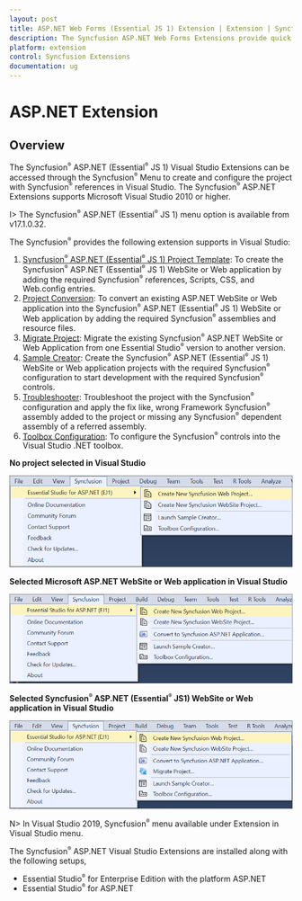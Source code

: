 ```yaml
---
layout: post
title: ASP.NET Web Forms (Essential JS 1) Extension | Extension | Syncfusion
description: The Syncfusion ASP.NET Web Forms Extensions provide quick access to create or configure the Syncfusion ASP.NET projects along with Essential JS 1 components
platform: extension
control: Syncfusion Extensions
documentation: ug
---
```


# ASP.NET Extension

## Overview

The Syncfusion<sup style="font-size:70%">&reg;</sup> ASP.NET (Essential<sup style="font-size:70%">&reg;</sup> JS 1) Visual Studio Extensions can be accessed through the Syncfusion<sup style="font-size:70%">&reg;</sup> Menu to create and configure the project with Syncfusion<sup style="font-size:70%">&reg;</sup> references in Visual Studio. The Syncfusion<sup style="font-size:70%">&reg;</sup> ASP.NET Extensions supports Microsoft Visual Studio 2010 or higher.

I> The Syncfusion<sup style="font-size:70%">&reg;</sup> ASP.NET (Essential<sup style="font-size:70%">&reg;</sup> JS 1) menu option is available from v17.1.0.32.

The Syncfusion<sup style="font-size:70%">&reg;</sup> provides the following extension supports in Visual Studio:

1.	[Syncfusion<sup style="font-size:70%">&reg;</sup> ASP.NET (Essential<sup style="font-size:70%">&reg;</sup> JS 1) Project Template](https://help.syncfusion.com/extension/aspnet-extension/syncfusion-project-templates): To create the Syncfusion<sup style="font-size:70%">&reg;</sup> ASP.NET (Essential<sup style="font-size:70%">&reg;</sup> JS 1) WebSite or Web application by adding the required Syncfusion<sup style="font-size:70%">&reg;</sup> references, Scripts, CSS, and Web.config entries.
2.	[Project Conversion](https://help.syncfusion.com/extension/aspnet-extension/project-conversion): To convert an existing ASP.NET WebSite or Web application into the Syncfusion<sup style="font-size:70%">&reg;</sup> ASP.NET (Essential<sup style="font-size:70%">&reg;</sup> JS 1) WebSite or Web application by adding the required Syncfusion<sup style="font-size:70%">&reg;</sup> assemblies and resource files.
3.	[Migrate Project](https://help.syncfusion.com/extension/aspnet-extension/project-migration): Migrate the existing Syncfusion<sup style="font-size:70%">&reg;</sup> ASP.NET WebSite or Web Application from one Essential Studio<sup style="font-size:70%">&reg;</sup> version to another version.
4.	[Sample Creator](https://help.syncfusion.com/extension/aspnet-extension/sample-creator): Create the Syncfusion<sup style="font-size:70%">&reg;</sup> ASP.NET (Essential<sup style="font-size:70%">&reg;</sup> JS 1) WebSite or Web application projects with the required Syncfusion<sup style="font-size:70%">&reg;</sup> configuration to start development with the required Syncfusion<sup style="font-size:70%">&reg;</sup> controls.
5.	[Troubleshooter](https://help.syncfusion.com/extension/syncfusion-troubleshooter/syncfusion-troubleshooter): Troubleshoot the project with the Syncfusion<sup style="font-size:70%">&reg;</sup> configuration and apply the fix like, wrong Framework Syncfusion<sup style="font-size:70%">&reg;</sup> assembly added to the project or missing any Syncfusion<sup style="font-size:70%">&reg;</sup> dependent assembly of a referred assembly.
6.	[Toolbox Configuration](https://help.syncfusion.com/common/essential-studio/utilities#toolbox-configuration): To configure the Syncfusion<sup style="font-size:70%">&reg;</sup> controls into the Visual Studio .NET toolbox.

**No project selected in Visual Studio**

![Syncfusion Menu when No project selected in Visual Studio](Overview-images/Syncfusion_Menu_OverView1.png)

**Selected Microsoft ASP.NET WebSite or Web application in Visual Studio**

![Syncfusion Menu when Selected Microsoft ASP.NET application in Visual Studio](Overview-images/Syncfusion_Menu_OverView2.png)

**Selected Syncfusion<sup style="font-size:70%">&reg;</sup> ASP.NET (Essential<sup style="font-size:70%">&reg;</sup> JS1) WebSite or Web application in Visual Studio**

![Syncfusion Menu when Selected Synfusion ASP.NET EJ1 application in Visual Studio](Overview-images/Syncfusion_Menu_OverView3.png)

N> In Visual Studio 2019, Syncfusion<sup style="font-size:70%">&reg;</sup> menu available under Extension in Visual Studio menu.

The Syncfusion<sup style="font-size:70%">&reg;</sup> ASP.NET Visual Studio Extensions are installed along with the following setups,

* Essential Studio<sup style="font-size:70%">&reg;</sup> for Enterprise Edition with the platform ASP.NET
* Essential Studio<sup style="font-size:70%">&reg;</sup> for ASP.NET


